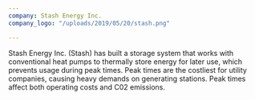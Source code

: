 ```yaml
---
company: Stash Energy Inc.
company_logo: "/uploads/2019/05/20/stash.png"

---
```

Stash Energy Inc. (Stash) has built a storage system that works with conventional heat pumps to thermally store energy for later use, which prevents usage during peak times. Peak times are the costliest for utility companies, causing heavy demands on generating stations. Peak times affect both operating costs and C02 emissions. 